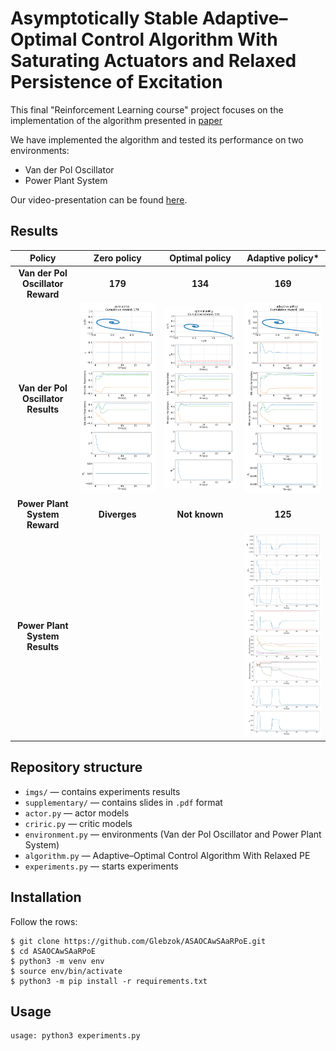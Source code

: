 # Asymptotically Stable Adaptive–Optimal Control Algorithm With Saturating Actuators and Relaxed Persistence of Excitation

This final "Reinforcement Learning course" project focuses on the implementation of the algorithm presented in [paper](http://dx.doi.org/10.1109/TNNLS.2015.2487972)

We have implemented the algorithm and tested its performance on two environments:
* Van der Pol Oscillator
* Power Plant System

Our video-presentation can be found [here]().

## Results

**Policy** |       **Zero policy**             |  **Optimal policy**   |   **Adaptive policy***
:------------------------:|:-------------------------:|:-------------------------:|:--------------------------:|
**Van der Pol Oscillator Reward** |  **179** |  **134** | **169**
**Van der Pol Oscillator Results** | ![](img/VanDerPolOscillator_zero.png)  |  ![](img/VanDerPolOscillator_optimal.png) | ![](img/VanDerPolOscillator_adaptive.png)
**Power Plant System Reward** | **Diverges** | **Not known** | **125**
**Power Plant System Results** |  |   | ![](img/PowerPlantSystem_adaptive.png)

## Repository structure

- ```imgs/``` — contains experiments results
- ```supplementary/``` — contains slides in `.pdf` format
- ```actor.py``` — actor models
- ```criric.py``` — critic models
- ```environment.py``` — environments (Van der Pol Oscillator and Power Plant System)
- ```algorithm.py``` — Adaptive–Optimal Control Algorithm With
Relaxed PE
- ```experiments.py``` — starts experiments

## Installation

Follow the rows:

```
$ git clone https://github.com/Glebzok/ASAOCAwSAaRPoE.git
$ cd ASAOCAwSAaRPoE
$ python3 -m venv env
$ source env/bin/activate
$ python3 -m pip install -r requirements.txt
```

## Usage
```
usage: python3 experiments.py
```